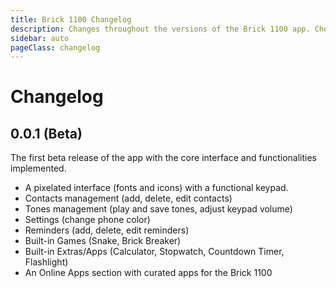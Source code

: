 ```yaml
---
title: Brick 1100 Changelog
description: Changes throughout the versions of the Brick 1100 app. Check the log at this page.
sidebar: auto
pageClass: changelog
---
```


# Changelog

<a-social hideCommentCount />

## 0.0.1 (Beta)

The first beta release of the app with the core interface and functionalities implemented.

- A pixelated interface (fonts and icons) with a functional keypad.
- Contacts management (add, delete, edit contacts)
- Tones management (play and save tones, adjust keypad volume)
- Settings (change phone color)
- Reminders (add, delete, edit reminders)
- Built-in Games (Snake, Brick Breaker)
- Built-in Extras/Apps (Calculator, Stopwatch, Countdown Timer, Flashlight)
- An Online Apps section with curated apps for the Brick 1100

<google-ads />
